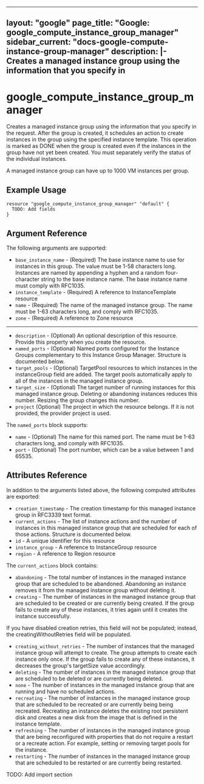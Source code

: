 <!---
 ----------------------------------------------------------------------------

     ***     AUTO GENERATED CODE    ***    AUTO GENERATED CODE     ***

 ----------------------------------------------------------------------------

     This file is automatically generated and manual changes will be
     clobbered when the file is regenerated.

     Please read more about how to change this file in
     .github/CONTRIBUTING.md.

 ----------------------------------------------------------------------------
--->
---
layout: "google"
page_title: "Google: google_compute_instance_group_manager"
sidebar_current: "docs-google-compute-instance-group-manager"
description: |-
  Creates a managed instance group using the information that you specify in
---

# google\_compute\_instance\_group\_manager

Creates a managed instance group using the information that you specify in
the request. After the group is created, it schedules an action to create
instances in the group using the specified instance template. This
operation is marked as DONE when the group is created even if the
instances in the group have not yet been created. You must separately
verify the status of the individual instances.

A managed instance group can have up to 1000 VM instances per group.


## Example Usage

```hcl
resource "google_compute_instance_group_manager" "default" {
  TODO: Add fields
}
```

## Argument Reference

The following arguments are supported:

* `base_instance_name` -
  (Required)
  The base instance name to use for instances in this group. The value
must be 1-58 characters long. Instances are named by appending a
hyphen and a random four-character string to the base instance name.
The base instance name must comply with RFC1035.
* `instance_template` -
  (Required)
  A reference to InstanceTemplate resource
* `name` -
  (Required)
  The name of the managed instance group. The name must be 1-63
characters long, and comply with RFC1035.
* `zone` -
  (Required)
  A reference to Zone resource






- - -

* `description` -
  (Optional)
  An optional description of this resource. Provide this property when
you create the resource.
* `named_ports` -
  (Optional)
  Named ports configured for the Instance Groups complementary to this Instance Group Manager.
  Structure is documented below.
* `target_pools` -
  (Optional)
  TargetPool resources to which instances in the instanceGroup field are
added. The target pools automatically apply to all of the instances in
the managed instance group.
* `target_size` -
  (Optional)
  The target number of running instances for this managed instance
group. Deleting or abandoning instances reduces this number. Resizing
the group changes this number.
* `project` (Optional) The project in which the resource belongs.
    If it is not provided, the provider project is used.


The `named_ports` block supports:
* `name` -
  (Optional)
  The name for this named port. The name must be 1-63 characters
long, and comply with RFC1035.
* `port` -
  (Optional)
  The port number, which can be a value between 1 and 65535.
  
  



## Attributes Reference

In addition to the arguments listed above, the following computed attributes are exported:

* `creation_timestamp` -
  The creation timestamp for this managed instance group in RFC3339
text format.
* `current_actions` -
  The list of instance actions and the number of instances in this
managed instance group that are scheduled for each of those actions.
  Structure is documented below.
* `id` -
  A unique identifier for this resource
* `instance_group` -
  A reference to InstanceGroup resource
* `region` -
  A reference to Region resource


The `current_actions` block contains:
* `abandoning` -
  The total number of instances in the managed instance group that
are scheduled to be abandoned. Abandoning an instance removes it
from the managed instance group without deleting it.
* `creating` -
  The number of instances in the managed instance group that are
scheduled to be created or are currently being created. If the
group fails to create any of these instances, it tries again until
it creates the instance successfully.

If you have disabled creation retries, this field will not be
populated; instead, the creatingWithoutRetries field will be
populated.
* `creating_without_retries` -
  The number of instances that the managed instance group will
attempt to create. The group attempts to create each instance only
once. If the group fails to create any of these instances, it
decreases the group's targetSize value accordingly.
* `deleting` -
  The number of instances in the managed instance group that are
scheduled to be deleted or are currently being deleted.
* `none` -
  The number of instances in the managed instance group that are
running and have no scheduled actions.
* `recreating` -
  The number of instances in the managed instance group that are
scheduled to be recreated or are currently being being recreated.
Recreating an instance deletes the existing root persistent disk
and creates a new disk from the image that is defined in the
instance template.
* `refreshing` -
  The number of instances in the managed instance group that are
being reconfigured with properties that do not require a restart
or a recreate action. For example, setting or removing target
pools for the instance.
* `restarting` -
  The number of instances in the managed instance group that are
scheduled to be restarted or are currently being restarted.
  
  
  
  
  
  
  
  




TODO: Add import section
